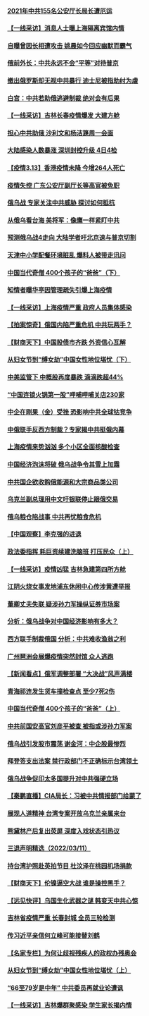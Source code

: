 #### [2021年中共155名公安厅长局长遭厄运](../pages/nsc413/n13639340.md?t=03140903) 
#### [【一线采访】消息人士曝上海隔离宾馆内情](../pages/nsc413/n13643770.md?t=03140903) 
#### [自曝曾因长相遭攻击 姚晨如今回应幽默而霸气](../pages/nsc413/n13643619.md?t=03140903) 
#### [俄前外长：中共永远不会“平等”对待普京](../pages/nsc413/n13643595.md?t=03140903) 
#### [撤出俄罗斯却无视中共暴行 迪士尼被指助纣为虐](../pages/nsc413/n13643422.md?t=03140903) 
#### [白宫：中共若助俄逃避制裁 绝对会有后果](../pages/nsc413/n13643513.md?t=03140903) 
#### [【一线采访】吉林长春疫情爆发 大建方舱](../pages/nsc413/n13643435.md?t=03140903) 
#### [担心中共助俄 沙利文和杨洁篪周一会面](../pages/nsc413/n13643432.md?t=03140903) 
#### [大陆感染人数暴涨 深圳封控升级 4日4检](../pages/nsc413/n13642692.md?t=03140903) 
#### [【疫情3.13】香港疫情未降 今增264人死亡](../pages/nsc413/n13642734.md?t=03140903) 
#### [疫情失控 广东公安厅副厅长等高官被免职](../pages/nsc413/n13642434.md?t=03140903) 
#### [俄乌战 专家关注中共威胁 探讨如何抵抗](../pages/nsc413/n13641196.md?t=03140903) 
#### [从俄乌看台海 美将军：像鹰一样紧盯中共](../pages/nsc413/n13637731.md?t=03140903) 
#### [预测俄乌战4走向 大陆学者吁北京速与普京切割](../pages/nsc413/n13642384.md?t=03140903) 
#### [天津中小学配餐环境脏乱 爆料人被带走讯问](../pages/nsc413/n13642334.md?t=03140903) 
#### [中国当代奇僧 400个孩子的“爸爸”（下）](../pages/nsc413/n13639864.md?t=03140903) 
#### [知情者曝华亭因管理疏失引爆上海疫情](../pages/nsc413/n13642418.md?t=03140903) 
#### [【一线采访】上海疫情严重 政府人员集体感染](../pages/nsc413/n13641892.md?t=03140903) 
#### [【拍案惊奇】俄国内陷严重危机 中共玩两手？](../pages/nsc413/n13641690.md?t=03140903) 
#### [【财商天下】中国股债市齐跌 外资信心瓦解](../pages/nsc413/n13641873.md?t=03140903) 
#### [从妇女节到“缚女劫”中国女性地位堪忧（下）](../pages/nsc413/n13639950.md?t=03140903) 
#### [中美监管下 中概股再度暴跌 滴滴跌超44%](../pages/nsc413/n13641942.md?t=03140903) 
#### [“中国连锁火锅第一股”呷哺呷哺关店230家](../pages/nsc413/n13641896.md?t=03140903) 
#### [中企在刚果（金）受挫 恐影响中共全球钴竞争](../pages/nsc413/n13641727.md?t=03140903) 
#### [中俄联手反西方制裁？专家揭中共挺俄内幕](../pages/nsc413/n13639480.md?t=03140903) 
#### [上海疫情来势汹汹 多个小区全面核酸检查](../pages/nsc413/n13641540.md?t=03140903) 
#### [中国经济泡沫将破 俄乌战争令其雪上加霜](../pages/nsc413/n13641781.md?t=03140903) 
#### [中共国企欲收购俄能源和大宗商品类公司](../pages/nsc413/n13641699.md?t=03140903) 
#### [乌克兰副总理用中文吁银联停止跟俄交易](../pages/nsc413/n13641639.md?t=03140903) 
#### [俄乌粮仓陷战事 中共再忧粮食危机](../pages/nsc413/n13641640.md?t=03140903) 
#### [【中国观察】李克强的进退](../pages/nsc413/n13641266.md?t=03140903) 
#### [政法委指挥 耗巨资续建洗脑班 打压民众（上）](../pages/nsc413/n13636730.md?t=03140903) 
#### [【一线采访】疫情凶猛 吉林急建第四所方舱](../pages/nsc413/n13640992.md?t=03140903) 
#### [江阴火烧女事发地浦东休闲中心传涉黄遭举报](../pages/nsc413/n13641083.md?t=03140903) 
#### [董卿丈夫失联 疑涉孙力军操纵证券市场案](../pages/nsc413/n13640899.md?t=03140903) 
#### [分析：俄乌战争对中国经济影响有多大？](../pages/nsc413/n13640472.md?t=03140903) 
#### [西方联手制裁俄国 分析：中共难收渔翁之利](../pages/nsc413/n13640767.md?t=03140903) 
#### [广州琶洲会展爆疫情突然封馆 众人逃跑](../pages/nsc413/n13640764.md?t=03140903) 
#### [【新闻看点】俄军调整部署 “大决战”风声满楼](../pages/nsc413/n13639463.md?t=03140903) 
#### [青海祁连发生货车撞检查点 至少7死2伤](../pages/nsc413/n13640576.md?t=03140903) 
#### [中国当代奇僧 400个孩子的“爸爸”（上）](../pages/nsc413/n13639845.md?t=03140903) 
#### [中共前国安高官刘彦平被查 被指或涉孙力军案](../pages/nsc413/n13640351.md?t=03140903) 
#### [俄乌战引发股市震荡 谢金河：中企股最惨烈](../pages/nsc413/n13640319.md?t=03140903) 
#### [拜登签支出法案 禁行政部门不正确标示台湾领土](../pages/nsc413/n13640363.md?t=03140903) 
#### [俄乌战争促印太多国提升对中共强硬立场](../pages/nsc413/n13639842.md?t=03140903) 
#### [【秦鹏直播】CIA局长：习被中共情报部门给蒙了](../pages/nsc413/n13640061.md?t=03140903) 
#### [展现人道精神 台湾专案开放乌克兰亲属来台](../pages/nsc413/n13640186.md?t=03140903) 
#### [熊黛林产后复出荧屏 深度入戏状态引热议](../pages/nsc413/n13640008.md?t=03140903) 
#### [三退声明精选（2022/03/11）](../pages/nsc413/n13640181.md?t=03140903) 
#### [持台湾护照赴英拍节目 杜汶泽在桃园机场捐款](../pages/nsc413/n13639867.md?t=03140903) 
#### [【财商天下】伦镍逼空大战 谁是操控黑手？](../pages/nsc413/n13640138.md?t=03140903) 
#### [【远见快评】乌国生化武器之谜 韩变天中共心惊](../pages/nsc413/n13640044.md?t=03140903) 
#### [吉林省疫情严重 长春封城 全员三轮检测](../pages/nsc413/n13639947.md?t=03140903) 
#### [传习近平亲信何立峰可能接替刘鹤](../pages/nsc413/n13639926.md?t=03140903) 
#### [【名家专栏】为何让歧视残疾人的政权办残奥会](../pages/nsc413/n13639359.md?t=03140903) 
#### [从妇女节到“缚女劫”中国女性地位堪忧（上）](../pages/nsc413/n13639944.md?t=03140903) 
#### [“66至79岁是中年” 中共委员再就业论遭讽](../pages/nsc413/n13639873.md?t=03140903) 
#### [【一线采访】吉林爆群聚感染 学生家长揭内情](../pages/nsc413/n13639122.md?t=03140903) 

